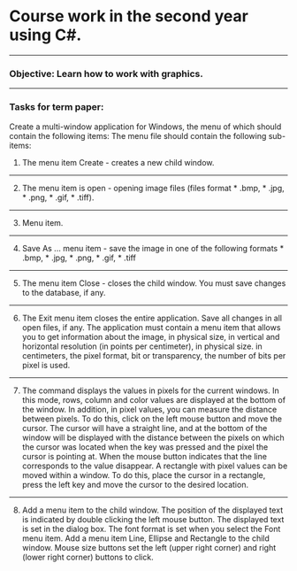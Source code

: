 # Course work in the second year using C#.
***
### Objective: Learn how to work with graphics.
***
### Tasks for term paper:
Create a multi-window application for Windows, the menu of which should contain the following items:
The menu file should contain the following sub-items:
1) The menu item Create - creates a new child window.
***
2) The menu item is open - opening image files (files format * .bmp, * .jpg, * .png, * .gif, * .tiff).
***
3) Menu item.
***
4) Save As ... menu item - save the image in one of the following formats * .bmp, * .jpg, * .png, * .gif, * .tiff
***
5) The menu item Close - closes the child window. You must save changes to the database, if any.
***
6) The Exit menu item closes the entire application. Save all changes in all open files, if any.
The application must contain a menu item that allows you to get information about the image, in physical size, in vertical and horizontal resolution (in points per centimeter), in physical size. in centimeters, the pixel format, bit or transparency, the number of bits per pixel is used.
***
7) The command displays the values ​​in pixels for the current windows. In this mode, rows, column and color values ​​are displayed at the bottom of the window. In addition, in pixel values, you can measure the distance between pixels. To do this, click on the left mouse button and move the cursor. The cursor will have a straight line, and at the bottom of the window will be displayed with the distance between the pixels on which the cursor was located when the key was pressed and the pixel the cursor is pointing at. When the mouse button indicates that the line corresponds to the value disappear.
A rectangle with pixel values ​​can be moved within a window. To do this, place the cursor in a rectangle, press the left key and move the cursor to the desired location.
***
8) Add a menu item to the child window. The position of the displayed text is indicated by double clicking the left mouse button. The displayed text is set in the dialog box. The font format is set when you select the Font menu item. Add a menu item Line, Ellipse and Rectangle to the child window. Mouse size buttons set the left (upper right corner) and right (lower right corner) buttons to click.

